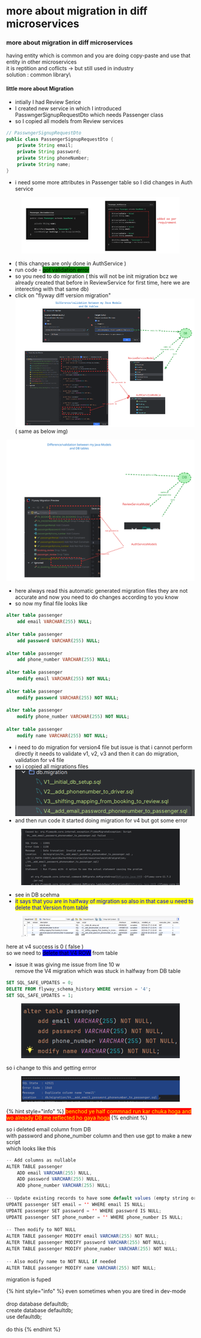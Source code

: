 # more about migration in diff microservices

### more about migration in diff microservices

having entity which is common and you are doing copy-paste and use that entity in other microservices\
it is reptition and coflicts -> but still used in industry\
solution : common library\


#### little more about Migration

* intially I had Review Serice
* I created new service in which I introduced PasswngerSignupRequestDto which needs Passenger class
* so I copied all models from Review services

```java
// PasswngerSignupRequestDto 
public class PassengerSignupRequestDto {
    private String email;
    private String password;
    private String phoneNumber;
    private String name;
}
```

* i need some more attributes in Passenger table so I did changes in Auth service

<figure><img src=".gitbook/assets/image (4).png" alt=""><figcaption></figcaption></figure>

* ( this changes are only done in AuthService )
* run code - <mark style="background-color:green;">got validation error</mark>
* so you need to do migration  ( this will not be init migration bcz we already created that before in ReviewService for first time, here we are interecting with that same db)
* click on "flyway diff version migration" \
  &#x20;![](<.gitbook/assets/image (3) (1).png>) ( same as below img)

<img src=".gitbook/assets/file.excalidraw (4).svg" alt="" class="gitbook-drawing">

* here always read this automatic generated migration files they are not accurate and now you need to do changes according to you know
* so now my final file looks like

```sql
alter table passenger
    add email VARCHAR(255) NULL;

alter table passenger
    add password VARCHAR(255) NULL;

alter table passenger
    add phone_number VARCHAR(255) NULL;

alter table passenger
    modify email VARCHAR(255) NOT NULL;

alter table passenger
    modify password VARCHAR(255) NOT NULL;

alter table passenger
    modify phone_number VARCHAR(255) NOT NULL;

alter table passenger
    modify name VARCHAR(255) NOT NULL;
```

* i need to do migration for version4  file but issue is that i cannot perform directly it needs to validate v1, v2, v3 and then it can do migration, validation for v4 file
* so i copied all migrations files\
  ![](<.gitbook/assets/image (31).png>)
* and then run code it started doing migration for v4 but got some error

<figure><img src=".gitbook/assets/image (30).png" alt=""><figcaption></figcaption></figure>

* see in DB scehma&#x20;
* <mark style="color:blue;background-color:yellow;">it says that you are in halfway of migration so also in that case u need to delete that Version from table</mark>

<figure><img src=".gitbook/assets/image (32).png" alt=""><figcaption></figcaption></figure>

here at v4 success is 0 ( false )\
so we need to <mark style="background-color:blue;">delete  that V4 ROW</mark> from table

* issue it was giving me issue from line 10 w\
  remove the V4 migration which was stuck in halfway from DB table

```sql
SET SQL_SAFE_UPDATES = 0;
DELETE FROM flyway_schema_history WHERE version = '4';
SET SQL_SAFE_UPDATES = 1;
```

<figure><img src=".gitbook/assets/image (33).png" alt=""><figcaption></figcaption></figure>

so i change to this and getting errror

<figure><img src=".gitbook/assets/image (5).png" alt=""><figcaption></figcaption></figure>

{% hint style="info" %}
<mark style="color:yellow;background-color:red;">benchod ye half commnad run kar chuka hoga and wo already DB me reflected ho gaya hoga</mark>
{% endhint %}

so i deleted email column from DB\
with password and phone\_number column and then use gpt to make a new script\
which looks like this

```java
-- Add columns as nullable
ALTER TABLE passenger
    ADD email VARCHAR(255) NULL,
    ADD password VARCHAR(255) NULL,
    ADD phone_number VARCHAR(255) NULL;

-- Update existing records to have some default values (empty string or placeholder)
UPDATE passenger SET email = '' WHERE email IS NULL;
UPDATE passenger SET password = '' WHERE password IS NULL;
UPDATE passenger SET phone_number = '' WHERE phone_number IS NULL;

-- Then modify to NOT NULL
ALTER TABLE passenger MODIFY email VARCHAR(255) NOT NULL;
ALTER TABLE passenger MODIFY password VARCHAR(255) NOT NULL;
ALTER TABLE passenger MODIFY phone_number VARCHAR(255) NOT NULL;

-- Also modify name to NOT NULL if needed
ALTER TABLE passenger MODIFY name VARCHAR(255) NOT NULL;

```

migration is fuped



{% hint style="info" %}
even sometimes when you are tired in dev-mode\
\
drop database defaultdb;\
create database defaultdb;\
use defaultdb;\
\
do this
{% endhint %}

